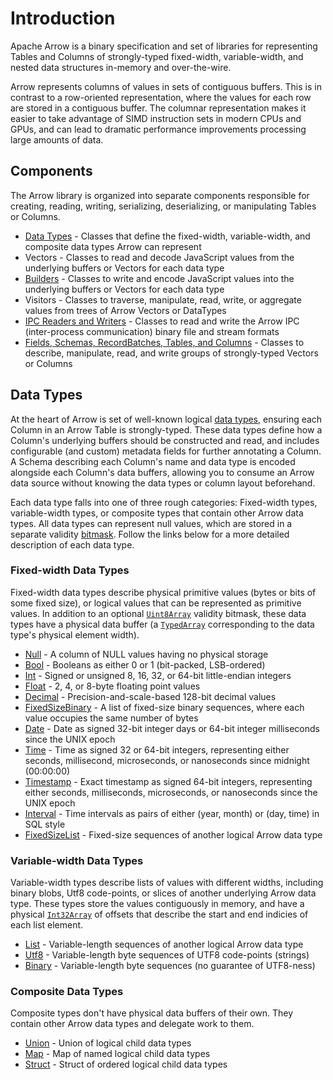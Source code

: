 # Introduction

Apache Arrow is a binary specification and set of libraries for representing Tables and Columns of strongly-typed fixed-width, variable-width, and nested data structures in-memory and over-the-wire.

Arrow represents columns of values in sets of contiguous buffers. This is in contrast to a row-oriented representation, where the values for each row are stored in a contiguous buffer. The columnar representation makes it easier to take advantage of SIMD instruction sets in modern CPUs and GPUs, and can lead to dramatic performance improvements processing large amounts of data.

## Components

The Arrow library is organized into separate components responsible for creating, reading, writing, serializing, deserializing, or manipulating Tables or Columns.

- [Data Types](/docs/arrowjs/developer-guide/data-types) - Classes that define the fixed-width, variable-width, and composite data types Arrow can represent
- Vectors - Classes to read and decode JavaScript values from the underlying buffers or Vectors for each data type
- [Builders](/docs/arrowjs/developer-guide/builders) - Classes to write and encode JavaScript values into the underlying buffers or Vectors for each data type
- Visitors - Classes to traverse, manipulate, read, write, or aggregate values from trees of Arrow Vectors or DataTypes
- [IPC Readers and Writers](/docs/arrowjs/developer-guide/reading-and-writing) - Classes to read and write the Arrow IPC (inter-process communication) binary file and stream formats
- [Fields, Schemas, RecordBatches, Tables, and Columns](/docs/arrowjs/developer-guide/schemas) - Classes to describe, manipulate, read, and write groups of strongly-typed Vectors or Columns

## Data Types

At the heart of Arrow is set of well-known logical [data types](/docs/arrowjs/developer-guide/data-types), ensuring each Column in an Arrow Table is strongly-typed. These data types define how a Column's underlying buffers should be constructed and read, and includes configurable (and custom) metadata fields for further annotating a Column. A Schema describing each Column's name and data type is encoded alongside each Column's data buffers, allowing you to consume an Arrow data source without knowing the data types or column layout beforehand.

Each data type falls into one of three rough categories: Fixed-width types, variable-width types, or composite types that contain other Arrow data types. All data types can represent null values, which are stored in a separate validity [bitmask](<https://en.wikipedia.org/wiki/Mask_(computing)>). Follow the links below for a more detailed description of each data type.

### Fixed-width Data Types

Fixed-width data types describe physical primitive values (bytes or bits of some fixed size), or logical values that can be represented as primitive values. In addition to an optional [`Uint8Array`](https://developer.mozilla.org/en-US/docs/Web/JavaScript/Reference/Global_Objects/Uint8Array) validity bitmask, these data types have a physical data buffer (a [`TypedArray`](https://developer.mozilla.org/en-US/docs/Web/JavaScript/Reference/Global_Objects/TypedArray#TypedArray_objects) corresponding to the data type's physical element width).

- [Null](/docs/arrowjs/developer-guide/data-types) - A column of NULL values having no physical storage
- [Bool](/docs/arrowjs/developer-guide/data-types) - Booleans as either 0 or 1 (bit-packed, LSB-ordered)
- [Int](/docs/arrowjs/developer-guide/data-types) - Signed or unsigned 8, 16, 32, or 64-bit little-endian integers
- [Float](/docs/arrowjs/developer-guide/data-types) - 2, 4, or 8-byte floating point values
- [Decimal](/docs/arrowjs/developer-guide/data-types) - Precision-and-scale-based 128-bit decimal values
- [FixedSizeBinary](/docs/arrowjs/developer-guide/data-types) - A list of fixed-size binary sequences, where each value occupies the same number of bytes
- [Date](/docs/arrowjs/developer-guide/data-types) - Date as signed 32-bit integer days or 64-bit integer milliseconds since the UNIX epoch
- [Time](/docs/arrowjs/developer-guide/data-types) - Time as signed 32 or 64-bit integers, representing either seconds, millisecond, microseconds, or nanoseconds since midnight (00:00:00)
- [Timestamp](/docs/arrowjs/developer-guide/data-types) - Exact timestamp as signed 64-bit integers, representing either seconds, milliseconds, microseconds, or nanoseconds since the UNIX epoch
- [Interval](/docs/arrowjs/developer-guide/data-types) - Time intervals as pairs of either (year, month) or (day, time) in SQL style
- [FixedSizeList](/docs/arrowjs/developer-guide/data-types) - Fixed-size sequences of another logical Arrow data type

### Variable-width Data Types

Variable-width types describe lists of values with different widths, including binary blobs, Utf8 code-points, or slices of another underlying Arrow data type. These types store the values contiguously in memory, and have a physical [`Int32Array`](https://developer.mozilla.org/en-US/docs/Web/JavaScript/Reference/Global_Objects/Int32Array) of offsets that describe the start and end indicies of each list element.

- [List](/docs/arrowjs/developer-guide/data-types) - Variable-length sequences of another logical Arrow data type
- [Utf8](/docs/arrowjs/developer-guide/data-types) - Variable-length byte sequences of UTF8 code-points (strings)
- [Binary](/docs/arrowjs/developer-guide/data-types) - Variable-length byte sequences (no guarantee of UTF8-ness)

### Composite Data Types

Composite types don't have physical data buffers of their own. They contain other Arrow data types and delegate work to them.

- [Union](/docs/arrowjs/developer-guide/data-types) - Union of logical child data types
- [Map](/docs/arrowjs/developer-guide/data-types) - Map of named logical child data types
- [Struct](/docs/arrowjs/developer-guide/data-types) - Struct of ordered logical child data types

